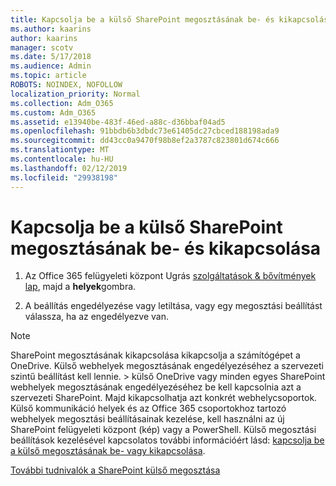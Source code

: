 ```yaml
---
title: Kapcsolja be a külső SharePoint megosztásának be- és kikapcsolása
ms.author: kaarins
author: kaarins
manager: scotv
ms.date: 5/17/2018
ms.audience: Admin
ms.topic: article
ROBOTS: NOINDEX, NOFOLLOW
localization_priority: Normal
ms.collection: Adm_O365
ms.custom: Adm_O365
ms.assetid: e13940be-483f-46ed-a88c-d36bbaf04ad5
ms.openlocfilehash: 91bbdb6b3dbdc73e61405dc27cbced188198ada9
ms.sourcegitcommit: dd43cc0a9470f98b8ef2a3787c823801d674c666
ms.translationtype: MT
ms.contentlocale: hu-HU
ms.lasthandoff: 02/12/2019
ms.locfileid: "29938198"
---
```

# <a name="turn-external-sharing-on-or-off-for-sharepoint"></a>Kapcsolja be a külső SharePoint megosztásának be- és kikapcsolása

1. Az Office 365 felügyeleti központ Ugrás [szolgáltatások &amp; bővítmények lap](https://portal.office.com/adminportal/home#/Settings/ServicesAndAddIns), majd a **helyek**gombra.
    
2. A beállítás engedélyezése vagy letiltása, vagy egy megosztási beállítást válassza, ha az engedélyezve van.
    
> [!NOTE]
> SharePoint megosztásának kikapcsolása kikapcsolja a számítógépet a OneDrive. Külső webhelyek megosztásának engedélyezéséhez a szervezeti szintű beállítást kell lennie. > külső OneDrive vagy minden egyes SharePoint webhelyek megosztásának engedélyezéséhez be kell kapcsolnia azt a szervezeti SharePoint. Majd kikapcsolhatja azt konkrét webhelycsoportok. Külső kommunikáció helyek és az Office 365 csoportokhoz tartozó webhelyek megosztási beállításainak kezelése, kell használni az új SharePoint felügyeleti központ (kép) vagy a PowerShell. Külső megosztási beállítások kezelésével kapcsolatos további információért lásd: [kapcsolja be a külső megosztásának be- vagy kikapcsolása](https://go.microsoft.com/fwlink/?linkid=866426). 
  
[További tudnivalók a SharePoint külső megosztása](https://go.microsoft.com/fwlink/?linkid=734908)
  

